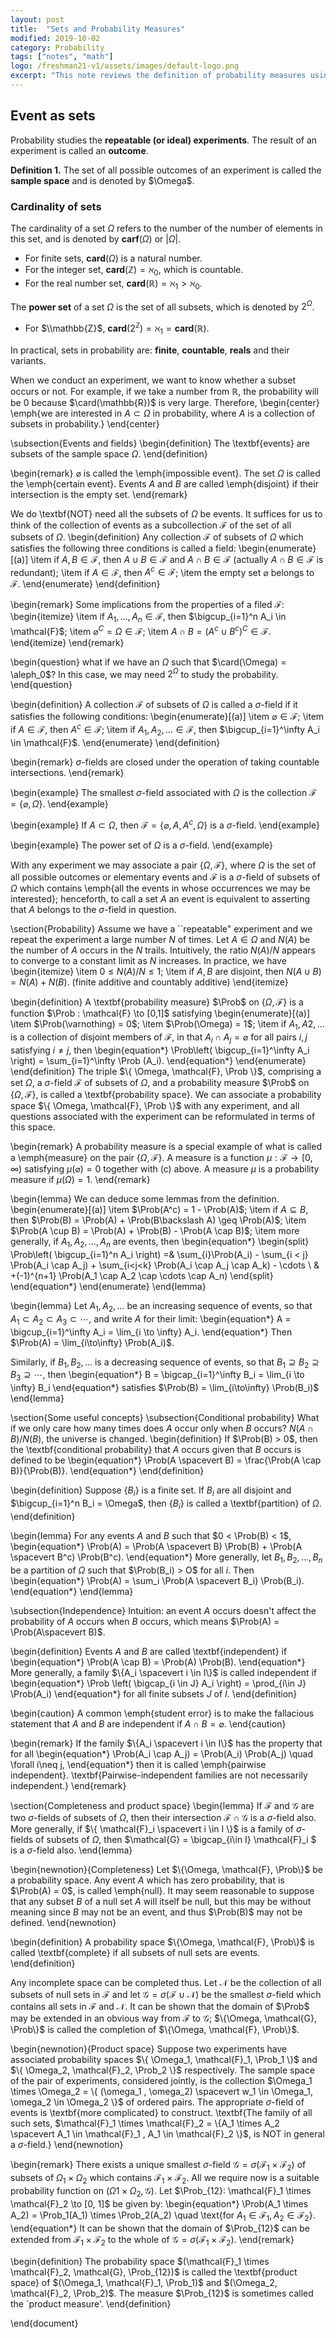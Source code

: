 ```yaml
---
layout: post
title:  "Sets and Probability Measures"
modified: 2019-10-02
category: Probability
tags: ["notes", "math"]
logo: /freshman21-v1/assets/images/default-logo.png
excerpt: "This note reviews the definition of probability measures using the set theory. It also reviews the concept of conditional probability."
---
```


## Event as sets
Probability studies the **repeatable (or ideal) experiments**. The result of an experiment is called an **outcome**.

<div class="theorem-block">
<p><b>Definition 1.</b> The set of all possible outcomes of an experiment is called the <b>sample space</b> and is denoted by $\Omega$.</p>  
</div>

### Cardinality of sets
The cardinality of a set $\Omega$ refers to the number of the number of elements in this set, and is denoted by $\mathbf{carf}(\Omega)$ or $\vert \Omega \vert$.
- For finite sets, $\mathbf{card}(\Omega)$ is a natural number.
- For the integer set, $\mathbf{card}(\mathbb{Z}) = \aleph_0$, which is countable.
- For the real number set, $\mathbf{card}(\mathbb{R}) = \aleph_1 > \aleph_0$.

The **power set** of a set $\Omega$ is the set of all subsets, which is denoted by $2^\Omega$.
- For $\\mathbb{Z}$, $\mathbf{card}(2^\mathbb{Z}) = \aleph_1 = \mathbf{card}(\mathbb{R})$.

In practical, sets in probability are: **finite**, **countable**, **reals** and their variants.

When we conduct an experiment, we want to know whether a subset occurs or not. For example, if we take a number from $\mathbb{R}$, the probability will be 0 because $\card(\mathbb{R})$ is very large. Therefore,
\begin{center}
\emph{we are interested in $A \subset \Omega$ in probability, where $A$ is a collection of subsets in probability.}
\end{center}

\subsection{Events and fields}
\begin{definition}
The \textbf{events} are subsets of the sample space $\Omega$. 
\end{definition}

\begin{remark}
$\varnothing$ is called the \emph{impossible event}. The set $\Omega$ is called the \emph{certain event}. Events $A$ and $B$ are called \emph{disjoint} if their intersection is the empty set.
\end{remark}

We do \textbf{NOT} need all the subsets of $\Omega$ be events. It suffices for us to think of the collection of events as a subcollection $\mathcal{F}$ of the set of all subsets of $\Omega$.
\begin{definition}
Any collection $\mathcal{F}$ of subsets of $\Omega$ which satisfies the following three conditions is called a field:
\begin{enumerate}[(a)]
    \item if $A, B \in \mathcal{F}$, then $A \cup B \in \mathcal{F}$ and $A \cap B \in \mathcal{F}$ (actually $A\cap B \in \mathcal{F}$ is redundant); 
    \item if $A \in \mathcal{F}$, then $A^c \in \mathcal{F}$;
    \item the empty set $\varnothing$ belongs to $\mathcal{F}$.
\end{enumerate}
\end{definition}

\begin{remark}
Some implications from the properties of a filed $\mathcal{F}$:
\begin{itemize}
    \item if $A_1, \dots, A_n \in \mathcal{F}$, then $\bigcup_{i=1}^n A_i \in \mathcal{F}$;
    \item $\varnothing^C = \Omega \in \mathcal{F}$;
    \item $A \cap B = (A^c \cup B^c)^C \in \mathcal{F}$.
\end{itemize}
\end{remark}

\begin{question}
what if we have an $\Omega$ such that $\card(\Omega) = \aleph_0$? In this case, we may need $2^\Omega$ to study the probability. 
\end{question}

\begin{definition}
A collection $\mathcal{F}$ of subsets of $\Omega$ is called a $\sigma$-field if it satisfies the following conditions: 
\begin{enumerate}[(a)]
    \item $\varnothing \in \mathcal{F}$;
    \item if $A \in \mathcal{F}$, then $A^c \in \mathcal{F}$;
    \item if $A_1, A_2, \dots \in \mathcal{F}$, then $\bigcup_{i=1}^\infty A_i \in \mathcal{F}$.
\end{enumerate}
\end{definition}

\begin{remark}
$\sigma$-fields are closed under the operation of taking countable intersections.
\end{remark}

\begin{example}
The smallest $\sigma$-field associated with $\Omega$ is the collection $\mathcal{F} = \{\varnothing, \Omega \}$.
\end{example}

\begin{example}
If $A \subset \Omega$, then $\mathcal{F} = \{\varnothing, A, A^c, \Omega \}$ is a $\sigma$-field. 
\end{example}

\begin{example}
The power set of $\Omega$ is a $\sigma$-field.
\end{example}

With any experiment we may associate a pair $\{\Omega, \mathcal{F}\}$, where $\Omega$ is the set of all possible outcomes or elementary events and $\mathcal{F}$ is a $\sigma$-field of subsets of $\Omega$ which contains \emph{all the events in whose occurrences we may be interested}; henceforth, to call a set $A$ an event is equivalent to asserting that $A$ belongs to the $\sigma$-field in question. 


\section{Probability}
Assume we have a ``repeatable" experiment and we repeat the experiment a large number $N$ of times. Let $A \in \Omega$ and $N(A)$ be the number of $A$ occurs in the $N$ trails. Intuitively, the ratio $N(A)/ N$ appears to converge to a constant limit as $N$ increases. In practice, we have 
\begin{itemize}
    \item $0 \leq N(A)/ N \leq 1$;
    \item if $A, B$ are disjoint, then $N(A \cup B) = N(A) + N(B)$. (finite additive and countably additive)
\end{itemize}

\begin{definition}
A \textbf{probability measure} $\Prob$ on $\{ \Omega, \mathcal{F} \}$ is a function $\Prob : \mathcal{F} \to [0,1]$ satisfying
\begin{enumerate}[(a)]
    \item $\Prob(\varnothing) = 0$;
    \item $\Prob(\Omega) = 1$;
    \item  if $A_1, A2, \dots$ is a collection of disjoint members of $\mathcal{F}$, in that $A_i \cap A_j = \varnothing$ for all pairs $i, j$ satisfying $i \neq j$, then
    \begin{equation*}
        \Prob\left( \bigcup_{i=1}^\infty A_i \right) = \sum_{i=1}^\infty \Prob (A_i).
    \end{equation*}
\end{enumerate}
\end{definition}
The triple $\{ \Omega, \mathcal{F}, \Prob \}$, comprising a set $\Omega$, a $\sigma$-field $\mathcal{F}$ of subsets of $\Omega$, and a probability measure $\Prob$ on $\{\Omega, \mathcal{F}\}$, is called a \textbf{probability space}. We can associate a probability space $\{ \Omega, \mathcal{F}, \Prob \}$ with any experiment, and all questions associated with the experiment can be reformulated in terms of this space. 

\begin{remark}
A probability measure is a special example of what is called a \emph{measure} on the pair $\{\Omega, \mathcal{F}\}$. A measure is a function $\mu: \mathcal{F} \to [0, \infty)$ satisfying $\mu(\varnothing) = 0$ together with (c) above. A measure $\mu$ is a probability measure if $\mu(\Omega) = 1$. 
\end{remark}

\begin{lemma}
We can deduce some lemmas from the definition.
\begin{enumerate}[(a)]
    \item $\Prob(A^c) = 1 - \Prob(A)$;
    \item if $A \subseteq B$, then $\Prob(B) = \Prob(A) + \Prob(B\backslash A) \geq \Prob(A)$;
    \item $\Prob(A \cup B) = \Prob(A) + \Prob(B) - \Prob(A \cap B)$;
    \item more generally, if $A_1, A_2, \dots, A_n$ are events, then 
    \begin{equation*}
        \begin{split}
        \Prob\left( \bigcup_{i=1}^n A_i \right) =& \sum_{i}\Prob(A_i) - \sum_{i < j} \Prob(A_i \cap A_j) + \sum_{i<j<k} \Prob(A_i \cap A_j \cap A_k) - \cdots \\
        & +(-1)^{n+1} \Prob(A_1 \cap A_2 \cap \cdots \cap A_n)
        \end{split}
    \end{equation*}
\end{enumerate}
\end{lemma}

\begin{lemma}
Let $A_1, A_2, \dots$ be an increasing sequence of events, so that $A_1 \subset A_2 \subset A_3 \subset \cdots$, and write $A$ for their limit:
\begin{equation*}
    A = \bigcup_{i=1}^\infty A_i = \lim_{i \to \infty} A_i.
\end{equation*}
Then $\Prob(A) = \lim_{i\to\infty} \Prob(A_i)$. 

Similarly, if $B_1, B_2, \dots$ is a decreasing sequence of events, so that $B_1 \supseteq  B_2 \supseteq B_3 \supseteq \cdots$, then 
\begin{equation*}
    B = \bigcap_{i=1}^\infty B_i = \lim_{i \to \infty} B_i
\end{equation*}
satisfies $\Prob(B) = \lim_{i\to\infty} \Prob(B_i)$
\end{lemma}


\section{Some useful concepts}
\subsection{Conditional probability}
What if we only care how many times does $A$ occur only when $B$ occurs? $N(A\cap B) / N(B)$, the universe is changed. 
\begin{definition}
If $\Prob(B) > 0$, then the \textbf{conditional probability} that $A$ occurs given that $B$ occurs is defined to be
\begin{equation*}
    \Prob(A \spacevert B) = \frac{\Prob(A \cap B)}{\Prob(B)}.
\end{equation*}
\end{definition}

\begin{definition}
Suppose $\{B_i\}$ is a finite set. If $B_i$ are all disjoint and $\bigcup_{i=1}^n B_i = \Omega$, then $\{B_i\}$ is called a \textbf{partition} of $\Omega$.
\end{definition}

\begin{lemma}
For any events $A$ and $B$ such that $0 < \Prob(B) < 1$,
\begin{equation*}
    \Prob(A) = \Prob(A \spacevert B) \Prob(B) + \Prob(A \spacevert B^c) \Prob(B^c).
\end{equation*}
More generally, let $B_1,  B_2, \dots, B_n$ be a partition of $\Omega$ such that $\Prob(B_i) > O$ for all $i$. Then 
\begin{equation*}
    \Prob(A) = \sum_i \Prob(A \spacevert B_i) \Prob(B_i).
\end{equation*}
\end{lemma}

\subsection{Independence}
Intuition: an event $A$ occurs doesn't affect the probability of $A$ occurs when $B$ occurs, which means $\Prob(A) = \Prob(A\spacevert B)$.

\begin{definition}
Events $A$ and $B$ are called \textbf{independent} if 
\begin{equation*}
    \Prob(A \cap B) = \Prob(A) \Prob(B).
\end{equation*}
More generally, a family $\{A_i \spacevert i \in I\}$ is called independent if
\begin{equation*}
    \Prob \left( \bigcap_{i \in J} A_i \right) = \prod_{i\in J} \Prob(A_i)
\end{equation*}
for all finite subsets $J$ of $I$. 
\end{definition}

\begin{caution}
A common \emph{student error} is to make the fallacious statement that $A$ and $B$ are independent if $A \cap B = \varnothing$.
\end{caution}

\begin{remark}
If the family $\{A_i \spacevert i \in I\}$ has the property that 
for all 
\begin{equation*}
    \Prob(A_i \cap A_j) = \Prob(A_i) \Prob(A_j) \quad \forall i\neq j, 
\end{equation*}
then it is called \emph{pairwise independent}. \textbf{Pairwise-independent families are not necessarily independent.} 
\end{remark}

\section{Completeness and product space}
\begin{lemma}
If $\mathcal{F}$ and $\mathcal{G}$ are two $\sigma$-fields of subsets of $\Omega$, then their intersection $\mathcal{F} \cap \mathcal{G}$ is a $\sigma$-field also. More generally, if $\{ \mathcal{F}_i \spacevert  i \in I \}$ is a family of $\sigma$-fields of subsets of $\Omega$, then $\mathcal{G} = \bigcap_{i\in I} \mathcal{F}_i $ is a $\sigma$-field also. 
\end{lemma}

\begin{newnotion}{Completeness}
Let $\{\Omega, \mathcal{F}, \Prob\}$ be a probability space. Any event $A$ which has zero probability, that is $\Prob(A) = 0$, is called \emph{null}. It may seem reasonable to suppose that any subset $B$ of a null set $A$ will itself be null, but this may be without meaning since $B$ may not be an event, and thus $\Prob(B)$ may not be defined. 
\end{newnotion}

\begin{definition}
A probability space $\{\Omega, \mathcal{F}, \Prob\}$ is called \textbf{complete} if all subsets of null sets are events. 
\end{definition}

Any incomplete space can be completed thus. Let $\mathcal{N}$ be the collection of all subsets of null sets in $\mathcal{F}$ and let $\mathcal{G} = \sigma (\mathcal{F} \cup \mathcal{N})$ be the smallest $\sigma$-field which contains all sets in $\mathcal{F}$ 
and $\mathcal{N}$. It can be shown that the domain of $\Prob$ may be extended in an obvious way from $\mathcal{F}$ to $\mathcal{G}$; $\{\Omega, \mathcal{G}, \Prob\}$ is called the completion of $\{\Omega, \mathcal{F}, \Prob\}$. 

\begin{newnotion}{Product space}
Suppose two experiments have associated probability spaces $\{ \Omega_1, \mathcal{F}_1, \Prob_1 \}$ and  $\{ \Omega_2, \mathcal{F}_2, \Prob_2 \}$ respectively. The sample space of the pair of experiments, considered jointly, is the collection $\Omega_1 \times \Omega_2 = \{ (\omega_1 , \omega_2) \spacevert w_1 \in \Omega_1, \omega_2 \in \Omega_2 \}$ of ordered pairs. The appropriate $\sigma$-field of events is \textbf{more complicated} to construct. \textbf{The family of all such sets, $\mathcal{F}_1 \times \mathcal{F}_2 = \{A_1 \times A_2 \spacevert A_1 \in \mathcal{F}_1 , A_1 \in \mathcal{F}_2 \}$, is NOT in general a $\sigma$-field.}
\end{newnotion}

\begin{remark}
There exists a unique smallest $\sigma$-field $\mathcal{G} = \sigma(\mathcal{F}_1 \times \mathcal{F}_2)$ of subsets of $\Omega_1 \times \Omega_2$ which contains $\mathcal{F}_1 \times \mathcal{F}_2$. All we require now is a suitable probability function on $( \Omega1 \times \Omega_2, \mathcal{G} )$. Let $\Prob_{12}: \mathcal{F}_1 \times \mathcal{F}_2 \to [0, 1]$ be given by: 
\begin{equation*}
    \Prob(A_1 \times A_2) = \Prob_1(A_1) \times \Prob_2(A_2) \quad \text{for $A_1 \in \mathcal{F}_1, A_2 \in \mathcal{F}_2$}.
\end{equation*}
It can be shown that the domain of $\Prob_{12}$ can be extended from $\mathcal{F}_1 \times \mathcal{F}_2$ to the whole of $\mathcal{G} = \sigma(\mathcal{F}_1 \times \mathcal{F}_2)$.
\end{remark}

\begin{definition}
The probability space $(\mathcal{F}_1 \times \mathcal{F}_2, \mathcal{G}, \Prob_{12})$ is called the \textbf{product space} of $(\Omega_1, \mathcal{F}_1, \Prob_1)$ and  $(\Omega_2, \mathcal{F}_2, \Prob_2)$. The measure $\Prob_{12}$ is sometimes called the `product measure'. 
\end{definition}


\end{document}
